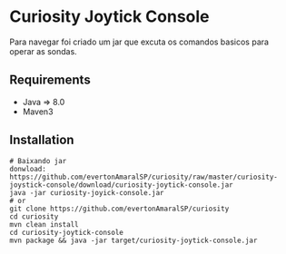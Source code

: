 Curiosity Joytick Console
===========

Para navegar foi criado um jar que excuta os comandos basicos para operar as sondas.


Requirements
-------------------

 * Java => 8.0
 * Maven3
 

Installation
--------------

    # Baixando jar
    donwload: https://github.com/evertonAmaralSP/curiosity/raw/master/curiosity-joystick-console/download/curiosity-joytick-console.jar
    java -jar curiosity-joyick-console.jar
    # or
    git clone https://github.com/evertonAmaralSP/curiosity
    cd curiosity
    mvn clean install
    cd curiosity-joytick-console
    mvn package && java -jar target/curiosity-joytick-console.jar
    
